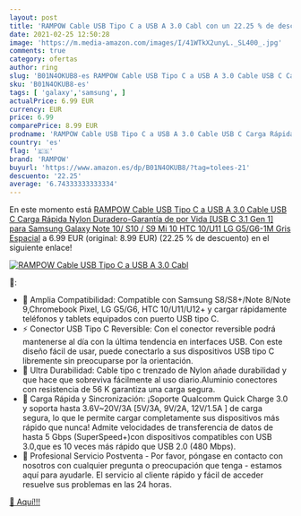 ```yaml
---
layout: post
title: 'RAMPOW Cable USB Tipo C a USB A 3.0 Cabl con un 22.25 % de descuento'
date: 2021-02-25 12:50:28
image: 'https://m.media-amazon.com/images/I/41WTkX2unyL._SL400_.jpg'
comments: true
category: ofertas
author: ring
slug: 'B01N4OKUB8-es RAMPOW Cable USB Tipo C a USB A 3.0 Cable USB C Carga...'
sku: 'B01N4OKUB8-es'
tags: [ 'galaxy','samsung', ]
actualPrice: 6.99 EUR
currency: EUR
price: 6.99
comparePrice: 8.99 EUR
prodname: 'RAMPOW Cable USB Tipo C a USB A 3.0 Cable USB C Carga Rápida Nylon Duradero-Garantía de por Vida [USB C 3.1 Gen 1] para Samsung Galaxy Note 10/ S10 / S9  Mi 10  HTC 10/U11  LG G5/G6-1M Gris Espacial'
country: 'es'
flag: '🇪🇸'
brand: 'RAMPOW'
buyurl: 'https://www.amazon.es/dp/B01N4OKUB8/?tag=tolees-21'
descuento: '22.25'
average: '6.74333333333334'
---
```


En este momento está [RAMPOW Cable USB Tipo C a USB A 3.0 Cable USB C Carga Rápida Nylon Duradero-Garantía de por Vida [USB C 3.1 Gen 1] para Samsung Galaxy Note 10/ S10 / S9  Mi 10  HTC 10/U11  LG G5/G6-1M Gris Espacial](https://www.amazon.es/dp/B01N4OKUB8/?tag=tolees-21) a 6.99 EUR (original: 8.99 EUR) (22.25 %  de descuento) en el siguiente enlace!

[![RAMPOW Cable USB Tipo C a USB A 3.0 Cabl](https://m.media-amazon.com/images/I/41WTkX2unyL._SL400_.jpg)](https://www.amazon.es/dp/B01N4OKUB8/?tag=tolees-21)

🔎:

- 📱 Amplia Compatibilidad: Compatible con Samsung S8/S8+/Note 8/Note 9,Chromebook Pixel, LG G5/G6, HTC 10/U11/U12+ y cargar rápidamente teléfonos y tablets equipados con puerto USB tipo C.
- ⚡ Conector USB Tipo C Reversible: Con el conector reversible podrá mantenerse al día con la última tendencia en interfaces USB. Con este diseño fácil de usar, puede conectarlo a sus dispositivos USB tipo C libremente sin preocuparse por la orientación.
- 💐 Ultra Durabilidad: Cable tipo c trenzado de Nylon añade durabilidad y que hace que sobreviva fácilmente al uso diario.Aluminio conectores con resistencia de 56 K garantiza una carga segura.
- 🔋 Carga Rápida y Sincronización: ¡Soporte Qualcomm Quick Charge 3.0 y soporta hasta 3.6V~20V/3A [5V/3A, 9V/2A, 12V/1.5A ] de carga segura, lo que le permite cargar completamente sus dispositivos más rápido que nunca! Admite velocidades de transferencia de datos de hasta 5 Gbps (SuperSpeed+)con dispositivos compatibles con USB 3.0,que es 10 veces más rápido que USB 2.0 (480 Mbps).
- 🎁 Profesional Servicio Postventa - Por favor, póngase en contacto con nosotros con cualquier pregunta o preocupación que tenga - estamos aquí para ayudarle. El servicio al cliente rápido y fácil de acceder resuelve sus problemas en las 24 horas.

[🛒 Aquí!!!](https://www.amazon.es/dp/B01N4OKUB8/?tag=tolees-21)
